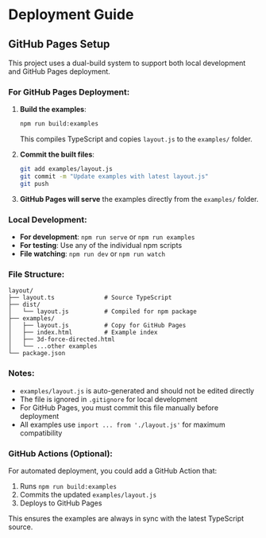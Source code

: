 # Deployment Guide

## GitHub Pages Setup

This project uses a dual-build system to support both local development and GitHub Pages deployment.

### For GitHub Pages Deployment:

1. **Build the examples**:
   ```bash
   npm run build:examples
   ```
   This compiles TypeScript and copies `layout.js` to the `examples/` folder.

2. **Commit the built files**:
   ```bash
   git add examples/layout.js
   git commit -m "Update examples with latest layout.js"
   git push
   ```

3. **GitHub Pages will serve** the examples directly from the `examples/` folder.

### Local Development:

- **For development**: `npm run serve` or `npm run examples`
- **For testing**: Use any of the individual npm scripts
- **File watching**: `npm run dev` or `npm run watch`

### File Structure:

```
layout/
├── layout.ts              # Source TypeScript
├── dist/
│   └── layout.js          # Compiled for npm package
├── examples/
│   ├── layout.js          # Copy for GitHub Pages
│   ├── index.html         # Example index
│   ├── 3d-force-directed.html
│   └── ...other examples
└── package.json
```

### Notes:

- `examples/layout.js` is auto-generated and should not be edited directly
- The file is ignored in `.gitignore` for local development
- For GitHub Pages, you must commit this file manually before deployment
- All examples use `import ... from './layout.js'` for maximum compatibility

### GitHub Actions (Optional):

For automated deployment, you could add a GitHub Action that:
1. Runs `npm run build:examples`
2. Commits the updated `examples/layout.js`
3. Deploys to GitHub Pages

This ensures the examples are always in sync with the latest TypeScript source.
